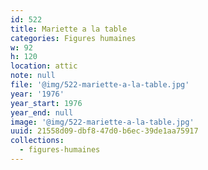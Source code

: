 ```yaml
---
id: 522
title: Mariette a la table
categories: Figures humaines
w: 92
h: 120
location: attic
note: null
file: '@img/522-mariette-a-la-table.jpg'
year: '1976'
year_start: 1976
year_end: null
image: '@img/522-mariette-a-la-table.jpg'
uuid: 21558d09-dbf8-47d0-b6ec-39de1aa75917
collections:
  - figures-humaines
---
```


